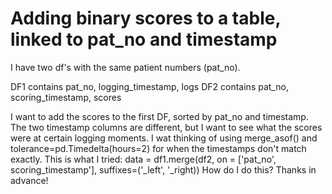 
# Adding binary scores to a table, linked to pat_no and timestamp

I have two df's with the same patient numbers (pat_no).

DF1 contains pat_no, logging_timestamp, logs
DF2 contains pat_no, scoring_timestamp, scores

I want to add the scores to the first DF, sorted by pat_no and timestamp.
The two timestamp columns are different, but I want to see what the scores were at certain logging moments. I wat thinking of using merge_asof() and tolerance=pd.Timedelta(hours=2) for when the timestamps don't match exactly.
This is what I tried:
data = df1.merge(df2, on = ['pat_no', scoring_timestamp'], suffixes=('_left', '_right))
How do I do this?
Thanks in advance!

        